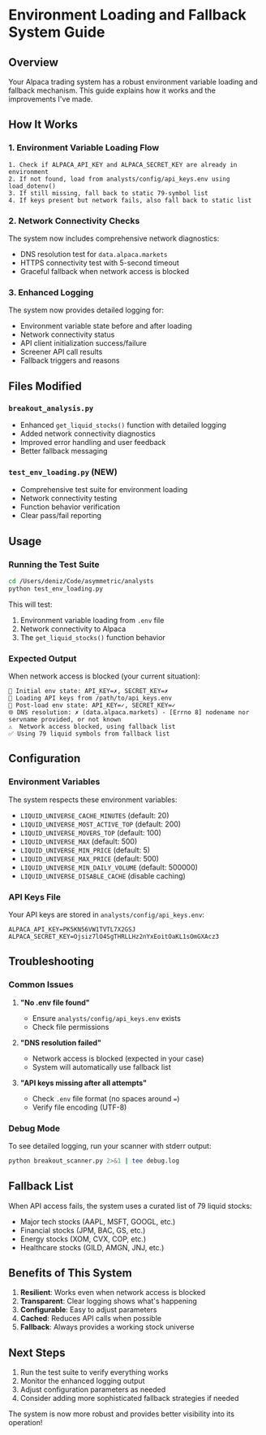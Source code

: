 # Environment Loading and Fallback System Guide

## Overview

Your Alpaca trading system has a robust environment variable loading and fallback mechanism. This guide explains how it works and the improvements I've made.

## How It Works

### 1. Environment Variable Loading Flow

```
1. Check if ALPACA_API_KEY and ALPACA_SECRET_KEY are already in environment
2. If not found, load from analysts/config/api_keys.env using load_dotenv()
3. If still missing, fall back to static 79-symbol list
4. If keys present but network fails, also fall back to static list
```

### 2. Network Connectivity Checks

The system now includes comprehensive network diagnostics:
- DNS resolution test for `data.alpaca.markets`
- HTTPS connectivity test with 5-second timeout
- Graceful fallback when network access is blocked

### 3. Enhanced Logging

The system now provides detailed logging for:
- Environment variable state before and after loading
- Network connectivity status
- API client initialization success/failure
- Screener API call results
- Fallback triggers and reasons

## Files Modified

### `breakout_analysis.py`
- Enhanced `get_liquid_stocks()` function with detailed logging
- Added network connectivity diagnostics
- Improved error handling and user feedback
- Better fallback messaging

### `test_env_loading.py` (NEW)
- Comprehensive test suite for environment loading
- Network connectivity testing
- Function behavior verification
- Clear pass/fail reporting

## Usage

### Running the Test Suite

```bash
cd /Users/deniz/Code/asymmetric/analysts
python test_env_loading.py
```

This will test:
1. Environment variable loading from `.env` file
2. Network connectivity to Alpaca
3. The `get_liquid_stocks()` function behavior

### Expected Output

When network access is blocked (your current situation):
```
🔑 Initial env state: API_KEY=✗, SECRET_KEY=✗
📁 Loading API keys from /path/to/api_keys.env
🔑 Post-load env state: API_KEY=✓, SECRET_KEY=✓
🌐 DNS resolution: ✗ (data.alpaca.markets) - [Errno 8] nodename nor servname provided, or not known
⚠️  Network access blocked, using fallback list
✅ Using 79 liquid symbols from fallback list
```

## Configuration

### Environment Variables

The system respects these environment variables:
- `LIQUID_UNIVERSE_CACHE_MINUTES` (default: 20)
- `LIQUID_UNIVERSE_MOST_ACTIVE_TOP` (default: 200)
- `LIQUID_UNIVERSE_MOVERS_TOP` (default: 100)
- `LIQUID_UNIVERSE_MAX` (default: 500)
- `LIQUID_UNIVERSE_MIN_PRICE` (default: 5)
- `LIQUID_UNIVERSE_MAX_PRICE` (default: 500)
- `LIQUID_UNIVERSE_MIN_DAILY_VOLUME` (default: 500000)
- `LIQUID_UNIVERSE_DISABLE_CACHE` (disable caching)

### API Keys File

Your API keys are stored in `analysts/config/api_keys.env`:
```
ALPACA_API_KEY=PK5KN56VW1TVTL7X2GSJ
ALPACA_SECRET_KEY=Ojsiz7lO4SgTHRLLHz2nYxEoitOaKL1sOmGXAcz3
```

## Troubleshooting

### Common Issues

1. **"No .env file found"**
   - Ensure `analysts/config/api_keys.env` exists
   - Check file permissions

2. **"DNS resolution failed"**
   - Network access is blocked (expected in your case)
   - System will automatically use fallback list

3. **"API keys missing after all attempts"**
   - Check `.env` file format (no spaces around `=`)
   - Verify file encoding (UTF-8)

### Debug Mode

To see detailed logging, run your scanner with stderr output:
```bash
python breakout_scanner.py 2>&1 | tee debug.log
```

## Fallback List

When API access fails, the system uses a curated list of 79 liquid stocks:
- Major tech stocks (AAPL, MSFT, GOOGL, etc.)
- Financial stocks (JPM, BAC, GS, etc.)
- Energy stocks (XOM, CVX, COP, etc.)
- Healthcare stocks (GILD, AMGN, JNJ, etc.)

## Benefits of This System

1. **Resilient**: Works even when network access is blocked
2. **Transparent**: Clear logging shows what's happening
3. **Configurable**: Easy to adjust parameters
4. **Cached**: Reduces API calls when possible
5. **Fallback**: Always provides a working stock universe

## Next Steps

1. Run the test suite to verify everything works
2. Monitor the enhanced logging output
3. Adjust configuration parameters as needed
4. Consider adding more sophisticated fallback strategies if needed

The system is now more robust and provides better visibility into its operation!
